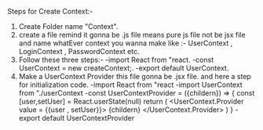 Steps for Create Context:-
1. Create Folder name "Context".
2. create a file remind it gonna be .js file means pure js file not be jsx file and name whatEver context you wanna make like :-
UserContext , LoginContext , PasswordContext etc.
3. Follow these three steps:- 
    -import React from "react.
    -const UserContext = new createContext;.
    -export default UserContext.
4. Make a UserContext Provider this file gonna be .jsx file. and here a step for initialization code.
    -import React from "react
    -import UserContext from "./userContext
    -const UserContextProvider = ({childern}) => {
        const [user,setUser] = React.userState(null)
        return (
            <UserContext.Provider value = {{user , setUser}}>
                {childern}
            </UserContext.Provider>
        )
    }
    -export default UserContextProvider
